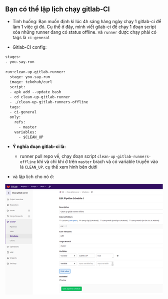 ## Bạn có thể lập lịch chạy gitlab-CI
- Tình huống: Bạn muốn định kì lúc 4h sáng hàng ngày chạy 1 gitlab-ci để làm 1 việc gì đó. Cụ thể ở đây, mình viết gilab-ci để chạy 1 đoạn script xóa những runner đang có status offline. và `runner` được chạy phải có tags là `ci-general`

- Gitlab-CI config:

```
stages:
- you-say-run

run:clean-up-gitlab-runner:
  stage: you-say-run
  image: tekohub/curl
  script:
  - apk add --update bash
  - cd clean-up-gitlab-runner
  - ./clean-up-gitlab-runners-offline
  tags:
  - ci-general
  only:
    refs:
      - master
    variables:
      - $CLEAN_UP
```
- **Ý nghĩa đoạn gitlab-ci là:**
  - runner pull repo về, chạy đoạn script `clean-up-gitlab-runners-offline` khi và chỉ khi ở trên `master` brach và có variable truyền vào là `CLEAN_UP`. cụ thể xem hình bên dưới

- và lập lịch cho nó ở:

![lập lịch](../../images/laplich.png)

